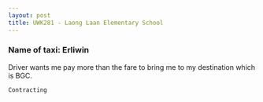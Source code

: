 ```yaml
---
layout: post
title: UWK281 - Laong Laan Elementary School
---
```


### Name of taxi: Erliwin

Driver wants me pay more than the fare to bring me to my destination which is BGC. 

```Contracting```
